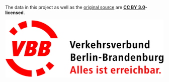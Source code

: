 The data in this project as well as the [original source](https://daten.berlin.de/datensaetze/koordinaten-der-zugangsmöglichkeiten-zu-stationen) are **[CC BY 3.0](https://creativecommons.org/licenses/by/3.0/)-licensed**.

![VBB Verkehrsverbund Berlin-Brandenburg GmbH](./vbb-logo.jpg)
